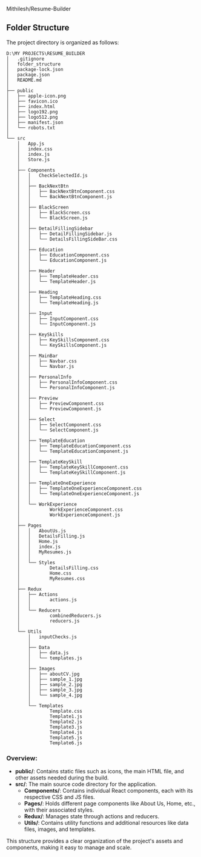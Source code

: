Mithilesh/Resume-Builder
## Folder Structure

The project directory is organized as follows:

```plaintext
D:\MY PROJECTS\RESUME_BUILDER
│   .gitignore
│   folder_structure
│   package-lock.json
│   package.json
│   README.md
│
├── public
│   ├── apple-icon.png
│   ├── favicon.ico
│   ├── index.html
│   ├── logo192.png
│   ├── logo512.png
│   ├── manifest.json
│   └── robots.txt
│
└── src
    │   App.js
    │   index.css
    │   index.js
    │   Store.js
    │
    ├── Components
    │   │   CheckSelectedId.js
    │   │
    │   ├── BackNextBtn
    │   │   ├── BackNextBtnComponent.css
    │   │   └── BackNextBtnComponent.js
    │   │
    │   ├── BlackScreen
    │   │   ├── BlackScreen.css
    │   │   └── BlackScreen.js
    │   │
    │   ├── DetailFillingSidebar
    │   │   ├── DetailFillingSidebar.js
    │   │   └── DetailsFillingSideBar.css
    │   │
    │   ├── Education
    │   │   ├── EducationComponent.css
    │   │   └── EducationComponent.js
    │   │
    │   ├── Header
    │   │   ├── TemplateHeader.css
    │   │   └── TemplateHeader.js
    │   │
    │   ├── Heading
    │   │   ├── TemplateHeading.css
    │   │   └── TemplateHeading.js
    │   │
    │   ├── Input
    │   │   ├── InputComponent.css
    │   │   └── InputComponent.js
    │   │
    │   ├── KeySkills
    │   │   ├── KeySkillsComponent.css
    │   │   └── KeySkillsComponent.js
    │   │
    │   ├── MainBar
    │   │   ├── Navbar.css
    │   │   └── Navbar.js
    │   │
    │   ├── PersonalInfo
    │   │   ├── PersonalInfoComponent.css
    │   │   └── PersonalInfoComponent.js
    │   │
    │   ├── Preview
    │   │   ├── PreviewComponent.css
    │   │   └── PreviewComponent.js
    │   │
    │   ├── Select
    │   │   ├── SelectComponent.css
    │   │   └── SelectComponent.js
    │   │
    │   ├── TemplateEducation
    │   │   ├── TemplateEducationComponent.css
    │   │   └── TemplateEducationComponent.js
    │   │
    │   ├── TemplateKeySkill
    │   │   ├── TemplateKeySkillComponent.css
    │   │   └── TemplateKeySkillComponent.js
    │   │
    │   ├── TemplateOneExperience
    │   │   ├── TemplateOneExperienceComponent.css
    │   │   └── TemplateOneExperienceComponent.js
    │   │
    │   └── WorkExperience
    │           WorkExperienceComponent.css
    │           WorkExperienceComponent.js
    │
    ├── Pages
    │   │   AboutUs.js
    │   │   DetailsFilling.js
    │   │   Home.js
    │   │   index.js
    │   │   MyResumes.js
    │   │
    │   └── Styles
    │           DetailsFilling.css
    │           Home.css
    │           MyResumes.css
    │
    ├── Redux
    │   ├── Actions
    │   │       actions.js
    │   │
    │   └── Reducers
    │           combinedReducers.js
    │           reducers.js
    │
    └── Utils
        │   inputChecks.js
        │
        ├── Data
        │   ├── data.js
        │   └── templates.js
        │
        ├── Images
        │   ├── aboutCV.jpg
        │   ├── sample_1.jpg
        │   ├── sample_2.jpg
        │   ├── sample_3.jpg
        │   └── sample_4.jpg
        │
        └── Templates
                Template.css
                Template1.js
                Template2.js
                Template3.js
                Template4.js
                Template5.js
                Template6.js
```

### Overview:

- **public/**: Contains static files such as icons, the main HTML file, and other assets needed during the build.
- **src/**: The main source code directory for the application.
  - **Components/**: Contains individual React components, each with its respective CSS and JS files.
  - **Pages/**: Holds different page components like About Us, Home, etc., with their associated styles.
  - **Redux/**: Manages state through actions and reducers.
  - **Utils/**: Contains utility functions and additional resources like data files, images, and templates.

This structure provides a clear organization of the project's assets and components, making it easy to manage and scale.

